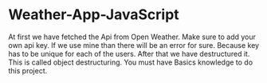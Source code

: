 # Weather-App-JavaScript
At first we have fetched the Api from Open Weather. Make sure to add your own api key. If we use mine than there will be an error for sure. Because key has to be unique for each of the users. After that we have destructured it. This is called object destructuring. You must have Basics knowledge to do this project.

